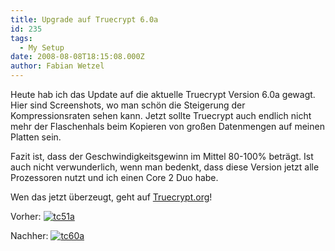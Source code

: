 ```yaml
---
title: Upgrade auf Truecrypt 6.0a
id: 235
tags:
  - My Setup
date: 2008-08-08T18:15:08.000Z
author: Fabian Wetzel
---
```


Heute hab ich das Update auf die aktuelle Truecrypt Version 6.0a gewagt. Hier sind Screenshots, wo man schön die Steigerung der Kompressionsraten sehen kann. Jetzt sollte Truecrypt auch endlich nicht mehr der Flaschenhals beim Kopieren von großen Datenmengen auf meinen Platten sein.

Fazit ist, dass der Geschwindigkeitsgewinn im Mittel 80-100% beträgt. Ist auch nicht verwunderlich, wenn man bedenkt, dass diese Version jetzt alle Prozessoren nutzt und ich einen Core 2 Duo habe.

Wen das jetzt überzeugt, geht auf [Truecrypt.org](http://www.truecrypt.org)!

Vorher:
[![tc51a](https://az275061.vo.msecnd.net/blogmedia/2008/08/tc51a-thumb.jpg)](https://az275061.vo.msecnd.net/blogmedia/2008/08/tc51a.jpg)

Nachher:
[![tc60a](https://az275061.vo.msecnd.net/blogmedia/2008/08/tc60a-thumb.jpg)](https://az275061.vo.msecnd.net/blogmedia/2008/08/tc60a.jpg)

